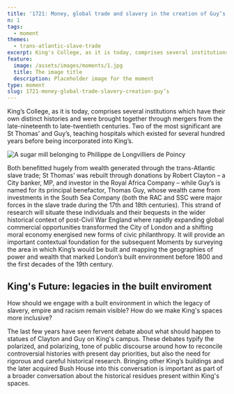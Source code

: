 ```yaml
---
title: '1721: Money, global trade and slavery in the creation of Guy’s'
n: 1
tags:
  - moment
themes:
  - trans-atlantic-slave-trade
excerpt: King's College, as it is today, comprises several institutions, each with a distinct history, brought together through a series of mergers from the late-nineteenth to late-twentieth centuries.
feature:
  image: /assets/images/moments/1.jpg
  title: The image title
  description: Placeholder image for the moment
type: moment
slug: 1721-money-global-trade-slavery-creation-guy’s
---
```


<script>
  import { base } from "$app/paths";
</script>

King’s College, as it is today, comprises several institutions which have their own distinct histories and were brought together through mergers from the late-nineteenth to late-twentieth centuries. Two of the most significant are St Thomas’ and Guy’s, teaching hospitals which existed for several hundred years before being incorporated into King’s.

![A sugar mill belonging to Phillippe de Longvilliers de Poincy]({base}/assets/images/moments/1.1.jpg "A drawing depicting a sugar mill and workers from 1665")

Both benefitted hugely from wealth generated through the trans-Atlantic slave trade; St Thomas’ was rebuilt through donations by Robert Clayton – a City banker, MP, and investor in the Royal Africa Company – while Guy’s is named for its principal benefactor, Thomas Guy, whose wealth came from investments in the South Sea Company (both the RAC and SSC were major forces in the slave trade during the 17th and 18th centuries). This strand of research will situate these individuals and their bequests in the wider historical context of post-Civil War England where rapidly expanding global commercial opportunities transformed the City of London and a shifting moral economy energised new forms of civic philanthropy. It will provide an important contextual foundation for the subsequent Moments by surveying the area in which King’s would be built and mapping the geographies of power and wealth that marked London’s built environment before 1800 and the first decades of the 19th century.

## King's Future: legacies in the built enviroment

How should we engage with a built environment in which the legacy of slavery, empire and racism remain visible? How do we make King's spaces more inclusive?

The last few years have seen fervent debate about what should happen to statues of Clayton and Guy on King's campus. These debates typify the polarized, and polarizing, tone of public discourse around how to reconcile controversial histories with present day priorities, but also the need for rigorous and careful historical research. Bringing other King’s buildings and the later acquired Bush House into this conversation is important as part of a broader conversation about the historical residues present within King's spaces.
